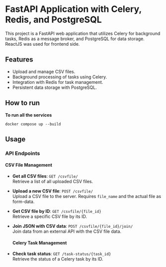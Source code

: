 # FastAPI Application with Celery, Redis, and PostgreSQL

This project is a FastAPI web application that utilizes Celery for background tasks, Redis as a message broker, and PostgreSQL for data storage. ReactJS was used for frontend side.

## Features

- Upload and manage CSV files.
- Background processing of tasks using Celery.
- Integration with Redis for task management.
- Persistent data storage with PostgreSQL.

## How to run
**To run all the services**

```
docker compose up --build
```

## Usage

### API Endpoints

#### CSV File Management

- **Get all CSV files**: `GET /csvfile/`  
  Retrieve a list of all uploaded CSV files.

- **Upload a new CSV file**: `POST /csvfile/`  
  Upload a CSV file to the server. Requires `file_name` and the actual file as form-data.

- **Get CSV file by ID**: `GET /csvfile/{file_id}`  
  Retrieve a specific CSV file by its ID.

- **Join JSON with CSV data**: `POST /csvfile/{file_id}/join/`  
  Join data from an external API with the CSV file data.

  #### Celery Task Management

- **Check task status**: `GET /task-status/{task_id}`  
  Retrieve the status of a Celery task by its ID.


